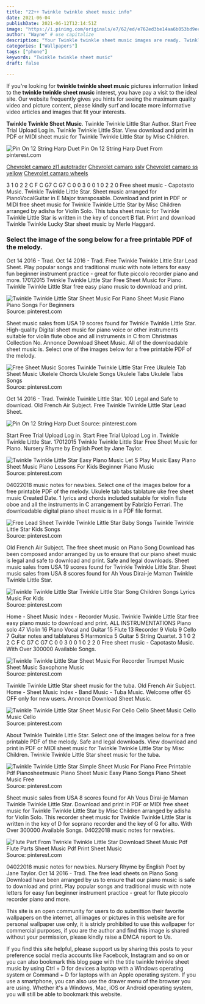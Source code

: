 ```yaml
---
title: "22++ Twinkle twinkle sheet music info"
date: 2021-06-04
publishDate: 2021-06-12T12:14:51Z
image: "https://i.pinimg.com/originals/e7/62/ed/e762ed3be14aa6b053bd9ec554520bf7.png"
author: "Wayne" # use capitalize
description: "Your Twinkle twinkle sheet music images are ready. Twinkle twinkle sheet music are a topic that is being searched for and liked by netizens today. You can Find and Download the Twinkle twinkle sheet music files here. Find and Download all royalty-free images."
categories: ["Wallpapers"]
tags: ["phone"]
keywords: "Twinkle twinkle sheet music"
draft: false

---
```


If you're looking for **twinkle twinkle sheet music** pictures information linked to the **twinkle twinkle sheet music** interest, you have pay a visit to the ideal  site.  Our website frequently  gives you  hints  for seeing  the maximum  quality video and picture  content, please kindly surf and locate more informative video articles and images  that fit your interests.

**Twinkle Twinkle Sheet Music**. Twinkle Twinkle Little Star Author. Start Free Trial Upload Log in. Twinkle Twinkle Little Star. View download and print in PDF or MIDI sheet music for Twinkle Twinkle Little Star by Misc Children.

![Pin On 12 String Harp Duet](https://i.pinimg.com/originals/ce/ca/99/ceca9968b40fdeb0778b2e68b3913801.png "Pin On 12 String Harp Duet")
Pin On 12 String Harp Duet From pinterest.com

[Chevrolet camaro zl1 autotrader](/chevrolet-camaro-zl1-autotrader/)
[Chevrolet camaro sslv](/chevrolet-camaro-sslv/)
[Chevrolet camaro ss yellow](/chevrolet-camaro-ss-yellow/)
[Chevrolet camaro wheels](/chevrolet-camaro-wheels/)

3 1 0 2 2 C F C G7 C G7 C 0 0 3 0 0 1 0 2 2 0 Free sheet music - Capotasto Music. Twinkle Twinkle Little Star. Sheet music arranged for PianoVocalGuitar in E Major transposable. Download and print in PDF or MIDI free sheet music for Twinkle Twinkle Little Star by Misc Children arranged by adisha for Violin Solo. This tuba sheet music for Twinkle Twinkle Little Star is written in the key of concert B flat. Print and download Twinkle Twinkle Lucky Star sheet music by Merle Haggard.

### Select the image of the song below for a free printable PDF of the melody.

Oct 14 2016 - Trad. Oct 14 2016 - Trad. Free Twinkle Twinkle Little Star Lead Sheet. Play popular songs and traditional music with note letters for easy fun beginner instrument practice - great for flute piccolo recorder piano and more. 17012015 Twinkle Twinkle Little Star Free Sheet Music for Piano. Twinkle Twinkle Little Star free easy piano music to download and print.


![Twinkle Twinkle Little Star Sheet Music For Piano Sheet Music Piano Piano Songs For Beginners](https://i.pinimg.com/originals/72/46/dc/7246dc3361aecd379920c6dedb5e5302.gif "Twinkle Twinkle Little Star Sheet Music For Piano Sheet Music Piano Piano Songs For Beginners")
Source: pinterest.com

Sheet music sales from USA 19 scores found for Twinkle Twinkle Little Star. High-quality Digital sheet music for piano voice or other instruments suitable for violin flute oboe and all instruments in C from Christmas Collection No. Annonce Download Sheet Music. All of the downloadable sheet music is. Select one of the images below for a free printable PDF of the melody.

![Free Sheet Music Scores Twinkle Twinkle Little Star Free Ukulele Tab Sheet Music Ukelele Chords Ukulele Songs Ukulele Tabs Ukulele Tabs Songs](https://i.pinimg.com/originals/04/27/51/0427510f0d14efc64e1d71290acfedef.png "Free Sheet Music Scores Twinkle Twinkle Little Star Free Ukulele Tab Sheet Music Ukelele Chords Ukulele Songs Ukulele Tabs Ukulele Tabs Songs")
Source: pinterest.com

Oct 14 2016 - Trad. Twinkle Twinkle Little Star. 100 Legal and Safe to download. Old French Air Subject. Free Twinkle Twinkle Little Star Lead Sheet.

![Pin On 12 String Harp Duet](https://i.pinimg.com/originals/ce/ca/99/ceca9968b40fdeb0778b2e68b3913801.png "Pin On 12 String Harp Duet")
Source: pinterest.com

Start Free Trial Upload Log in. Start Free Trial Upload Log in. Twinkle Twinkle Little Star. 17012015 Twinkle Twinkle Little Star Free Sheet Music for Piano. Nursery Rhyme by English Poet by Jane Taylor.

![Twinkle Twinkle Little Star Easy Piano Music Let S Play Music Easy Piano Sheet Music Piano Lessons For Kids Beginner Piano Music](https://i.pinimg.com/originals/76/79/a6/7679a6f2042bfd2d5d6f7cb678494636.jpg "Twinkle Twinkle Little Star Easy Piano Music Let S Play Music Easy Piano Sheet Music Piano Lessons For Kids Beginner Piano Music")
Source: pinterest.com

04022018 music notes for newbies. Select one of the images below for a free printable PDF of the melody. Ukulele tab tabs tablature uke free sheet music Created Date. 1 lyrics and chords included suitable for violin flute oboe and all the instruments in C arrangement by Fabrizio Ferrari. The downloadable digital piano sheet music is in a PDF file format.

![Free Lead Sheet Twinkle Twinkle Little Star Baby Songs Twinkle Twinkle Little Star Kids Songs](https://i.pinimg.com/originals/13/bc/de/13bcdeb86df54ef47446d67a3d2010e8.jpg "Free Lead Sheet Twinkle Twinkle Little Star Baby Songs Twinkle Twinkle Little Star Kids Songs")
Source: pinterest.com

Old French Air Subject. The free sheet music on Piano Song Download has been composed andor arranged by us to ensure that our piano sheet music is legal and safe to download and print. Safe and legal downloads. Sheet music sales from USA 19 scores found for Twinkle Twinkle Little Star. Sheet music sales from USA 8 scores found for Ah Vous Dirai-je Maman Twinkle Twinkle Little Star.

![Twinkle Twinkle Little Star Twinkle Little Star Song Children Songs Lyrics Music For Kids](https://i.pinimg.com/originals/10/35/c8/1035c842f51609f79f0ac7e8e6e33151.png "Twinkle Twinkle Little Star Twinkle Little Star Song Children Songs Lyrics Music For Kids")
Source: pinterest.com

Home - Sheet Music Index - Recorder Music. Twinkle Twinkle Little Star free easy piano music to download and print. ALL INSTRUMENTATIONS Piano solo 47 Violin 16 Piano Vocal and Guitar 15 Flute 13 Recorder 9 Viola 9 Cello 7 Guitar notes and tablatures 5 Harmonica 5 Guitar 5 String Quartet. 3 1 0 2 2 C F C G7 C G7 C 0 0 3 0 0 1 0 2 2 0 Free sheet music - Capotasto Music. With Over 300000 Available Songs.

![Twinkle Twinkle Little Star Sheet Music For Recorder Trumpet Music Sheet Music Saxophone Music](https://i.pinimg.com/originals/21/b3/56/21b3567b825c739764d6c82410b5eb76.gif "Twinkle Twinkle Little Star Sheet Music For Recorder Trumpet Music Sheet Music Saxophone Music")
Source: pinterest.com

Twinkle Twinkle Little Star sheet music for the tuba. Old French Air Subject. Home - Sheet Music Index - Band Music - Tuba Music. Welcome offer 65 OFF only for new users. Annonce Download Sheet Music.

![Twinkle Twinkle Little Star Sheet Music For Cello Cello Sheet Music Cello Music Cello](https://i.pinimg.com/originals/cf/cc/cb/cfcccbf8b1b32a7734a9941739f226a3.gif "Twinkle Twinkle Little Star Sheet Music For Cello Cello Sheet Music Cello Music Cello")
Source: pinterest.com

About Twinkle Twinkle Little Star. Select one of the images below for a free printable PDF of the melody. Safe and legal downloads. View download and print in PDF or MIDI sheet music for Twinkle Twinkle Little Star by Misc Children. Twinkle Twinkle Little Star sheet music for the tuba.

![Twinkle Twinkle Little Star Simple Sheet Music For Piano Free Printable Pdf Pianosheetmusic Piano Sheet Music Easy Piano Songs Piano Sheet Music Free](https://i.pinimg.com/originals/52/d8/18/52d818d651878589b3546621fb6f0d7a.png "Twinkle Twinkle Little Star Simple Sheet Music For Piano Free Printable Pdf Pianosheetmusic Piano Sheet Music Easy Piano Songs Piano Sheet Music Free")
Source: pinterest.com

Sheet music sales from USA 8 scores found for Ah Vous Dirai-je Maman Twinkle Twinkle Little Star. Download and print in PDF or MIDI free sheet music for Twinkle Twinkle Little Star by Misc Children arranged by adisha for Violin Solo. This recorder sheet music for Twinkle Twinkle Little Star is written in the key of D for soprano recorder and the key of G for alto. With Over 300000 Available Songs. 04022018 music notes for newbies.

![Flute Part From Twinkle Twinkle Little Star Download Sheet Music Pdf Flute Parts Sheet Music Pdf Print Sheet Music](https://i.pinimg.com/originals/e7/62/ed/e762ed3be14aa6b053bd9ec554520bf7.png "Flute Part From Twinkle Twinkle Little Star Download Sheet Music Pdf Flute Parts Sheet Music Pdf Print Sheet Music")
Source: pinterest.com

04022018 music notes for newbies. Nursery Rhyme by English Poet by Jane Taylor. Oct 14 2016 - Trad. The free lead sheets on Piano Song Download have been arranged by us to ensure that our piano music is safe to download and print. Play popular songs and traditional music with note letters for easy fun beginner instrument practice - great for flute piccolo recorder piano and more.

This site is an open community for users to do submittion their favorite wallpapers on the internet, all images or pictures in this website are for personal wallpaper use only, it is stricly prohibited to use this wallpaper for commercial purposes, if you are the author and find this image is shared without your permission, please kindly raise a DMCA report to Us.

If you find this site helpful, please support us by sharing this posts to your preference social media accounts like Facebook, Instagram and so on or you can also bookmark this blog page with the title twinkle twinkle sheet music by using Ctrl + D for devices a laptop with a Windows operating system or Command + D for laptops with an Apple operating system. If you use a smartphone, you can also use the drawer menu of the browser you are using. Whether it's a Windows, Mac, iOS or Android operating system, you will still be able to bookmark this website.
